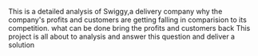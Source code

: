 This is a detailed analysis of Swiggy,a delivery company 
why the company's profits and customers are getting falling in comparision to its competition. 
what can be done bring the profits and customers back 
This project is all about to analysis and answer this question and deliver a solution 
